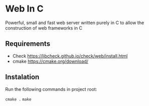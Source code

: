 # Web In C

Powerful, small and fast web server written purely in C to allow the
construction of web frameworks in C

## Requirements

  * Check <https://libcheck.github.io/check/web/install.html>
  * cmake <https://cmake.org/download/>

## Instalation

Run the following commands in project root:

`cmake .`
`make`
